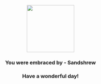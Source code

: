 <p align="center">
    <img src="https://raw.githubusercontent.com/PokeAPI/sprites/master/sprites/pokemon/27.png" width="150" height="150">
</p>
<h3 align="center">You were embraced by - <b>Sandshrew</b></h3>
<h3 align="center">Have a wonderful day!</h3>
